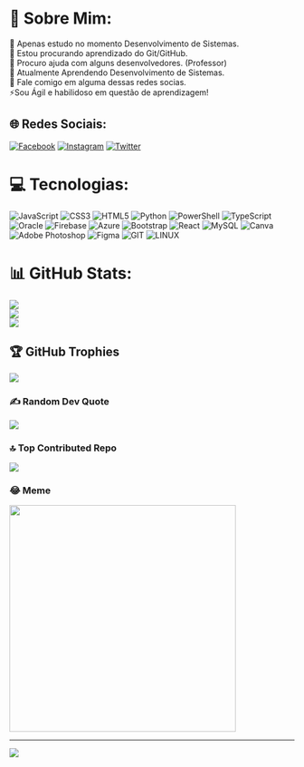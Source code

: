 # 💫 Sobre Mim:
🔭 Apenas estudo no momento Desenvolvimento de Sistemas.<br>👯 Estou procurando aprendizado do Git/GitHub.<br>🤝 Procuro ajuda com alguns desenvolvedores. (Professor)<br>🌱 Atualmente Aprendendo Desenvolvimento de Sistemas.<br>💬 Fale comigo em alguma dessas redes socias.<br>⚡Sou Ágil e habilidoso em questão de aprendizagem!


## 🌐 Redes Sociais:
[![Facebook](https://img.shields.io/badge/Facebook-%231877F2.svg?logo=Facebook&logoColor=white)](https://facebook.com/KalebBasatosBrazdaSilva) [![Instagram](https://img.shields.io/badge/Instagram-%23E4405F.svg?logo=Instagram&logoColor=white)](https://instagram.com/kaaleb_bs) [![Twitter](https://img.shields.io/badge/Twitter-%231DA1F2.svg?logo=Twitter&logoColor=white)](https://twitter.com/KalebBastosBrazdaSilva) 

# 💻 Tecnologias:
![JavaScript](https://img.shields.io/badge/javascript-%23323330.svg?style=flat&logo=javascript&logoColor=%23F7DF1E) ![CSS3](https://img.shields.io/badge/css3-%231572B6.svg?style=flat&logo=css3&logoColor=white) ![HTML5](https://img.shields.io/badge/html5-%23E34F26.svg?style=flat&logo=html5&logoColor=white) ![Python](https://img.shields.io/badge/python-3670A0?style=flat&logo=python&logoColor=ffdd54) ![PowerShell](https://img.shields.io/badge/PowerShell-%235391FE.svg?style=flat&logo=powershell&logoColor=white) ![TypeScript](https://img.shields.io/badge/typescript-%23007ACC.svg?style=flat&logo=typescript&logoColor=white) ![Oracle](https://img.shields.io/badge/Oracle-F80000?style=flat&logo=oracle&logoColor=white) ![Firebase](https://img.shields.io/badge/firebase-%23039BE5.svg?style=flat&logo=firebase) ![Azure](https://img.shields.io/badge/azure-%230072C6.svg?style=flat&logo=microsoftazure&logoColor=white) ![Bootstrap](https://img.shields.io/badge/bootstrap-%238511FA.svg?style=flat&logo=bootstrap&logoColor=white) ![React](https://img.shields.io/badge/react-%2320232a.svg?style=flat&logo=react&logoColor=%2361DAFB) ![MySQL](https://img.shields.io/badge/mysql-%2300000f.svg?style=flat&logo=mysql&logoColor=white) ![Canva](https://img.shields.io/badge/Canva-%2300C4CC.svg?style=flat&logo=Canva&logoColor=white) ![Adobe Photoshop](https://img.shields.io/badge/adobe%20photoshop-%2331A8FF.svg?style=flat&logo=adobe%20photoshop&logoColor=white) ![Figma](https://img.shields.io/badge/figma-%23F24E1E.svg?style=flat&logo=figma&logoColor=white) ![GIT](https://img.shields.io/badge/Git-fc6d26?style=flat&logo=git&logoColor=white) ![LINUX](https://img.shields.io/badge/Linux-FCC624?style=flat&logo=linux&logoColor=black)
# 📊 GitHub Stats:
![](https://github-readme-stats.vercel.app/api?username=KalebSilva1002&theme=omni&hide_border=false&include_all_commits=false&count_private=false)<br/>
![](https://github-readme-streak-stats.herokuapp.com/?user=KalebSilva1002&theme=omni&hide_border=false)<br/>
![](https://github-readme-stats.vercel.app/api/top-langs/?username=KalebSilva1002&theme=omni&hide_border=false&include_all_commits=false&count_private=false&layout=compact)

## 🏆 GitHub Trophies
![](https://github-profile-trophy.vercel.app/?username=KalebSilva1002&theme=dracula&no-frame=false&no-bg=true&margin-w=4)

### ✍️ Random Dev Quote
![](https://quotes-github-readme.vercel.app/api?type=horizontal&theme=radical)

### 🔝 Top Contributed Repo
![](https://github-contributor-stats.vercel.app/api?username=KalebSilva1002&limit=5&theme=tokyonight&combine_all_yearly_contributions=true)

### 😂 Meme
<img src='https://randommeme-five.vercel.app/' style="height: 400px;"/>

---
[![](https://visitcount.itsvg.in/api?id=KalebSilva1002&icon=0&color=5)](https://visitcount.itsvg.in)

<!-- Proudly created with GPRM ( https://gprm.itsvg.in ) -->
